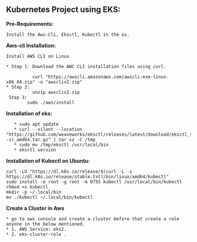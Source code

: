 ## Kubernetes Project using EKS:
**Pre-Requirements:**
```
Install the Aws-Cli, Eksctl, Kubectl in the os.
```      
**Aws-cli Installation:**
    
    Install AWS CLI on Linux
    
    * Step 1: Download the AWC CLI installation files using curl.
    
              curl "https://awscli.amazonaws.com/awscli-exe-linux-x86_64.zip" -o "awscliv2.zip"
    * Step 2: 
              unzip awscliv2.zip 
     Step 3:
            sudo ./aws/install
         
     

**Installation of eks:**
```
   * sudo apt update
   * curl --silent --location "https://github.com/weaveworks/eksctl/releases/latest/download/eksctl_$(uname -s)_amd64.tar.gz" | tar xz -C /tmp
   * sudo mv /tmp/eksctl /usr/local/bin
   * eksctl version
```

**Installation of Kubectl on Ubuntu:**
```
curl -LO "https://dl.k8s.io/release/$(curl -L -s https://dl.k8s.io/release/stable.txt)/bin/linux/amd64/kubectl"
sudo install -o root -g root -m 0755 kubectl /usr/local/bin/kubectl
chmod +x kubectl
mkdir -p ~/.local/bin
mv ./kubectl ~/.local/bin/kubectl
```
**Create a Cluster in Aws**
```
* go to aws console and create a cluster before that create a role anyone in the below mentioned.
* 1. AWS Service: eks2.
* 2. eks-cluster-role .


      
      
